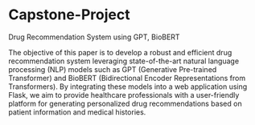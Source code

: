 # Capstone-Project
Drug Recommendation System using GPT, BioBERT

The objective of this paper is to develop a robust and efficient drug recommendation system leveraging state-of-the-art natural language processing (NLP) models such as GPT (Generative Pre-trained Transformer) and BioBERT (Bidirectional Encoder Representations from Transformers). By integrating these models into a web application using Flask, we aim to provide healthcare professionals with a user-friendly platform for generating personalized drug recommendations based on patient information and medical histories.
